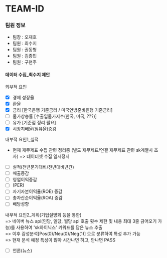 # TEAM-ID

### 팀원 정보
+ 팀장 : 오재호
+ 팀원 : 최수지
+ 팀원 : 권동형
+ 팀원 : 김종민
+ 팀원 : 구현주

#### 데이터 수집_최수지 제안
외부적 요인
- [x] 경제 성장율
- [x] 환율
- [x] 금리 [한국은행 기준금리 / 미국연방준비은행 기준금리]
- [ ] 물가상승률 [수출입물가지수(한국, 미국, ???)]
- [ ] 유가 [기준점 정리 필요]
- [x] 시장지배율(점유율)증감

내부적 요인1_실적
- 현재 재무제표 수집 관련 정리중 (별도 재무제표/연결 재무제표 관련 sk계열사 조사) => 데이터셋 수집 일시정지
- [ ] 실적(전년분기대비/전년대비년간)
- [ ] 매출증감
- [ ] 영업이익증감
- [ ] (PER)
- [ ] 자기자본이익율(ROE) 증감
- [ ] 총자산순이익율(ROA) 증감
- [ ] 배당성향

내부적 요인2_계획(기업설명회 등을 통한)  
=> 네이버 뉴스 api(인당, 일당, 월당 api 호출 횟수 제한 및 내용 최대 3줄 긁어오기 가능)를 사용하여 'sk하이닉스' 키워드를 담은 뉴스 추출  
=> 이후 감성분석[Pos(0)/Neu(0)/Neg(1)] 으로 분류하여 특성 추가 가능  
=> 현재 분석 예정 특성이 많아 시간나면 하고, 안나면 PASS  
- [ ] 언론(뉴스)
